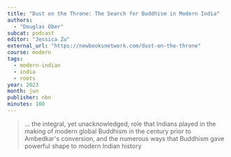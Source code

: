 ```yaml
---
title: "Dust on the Throne: The Search for Buddhism in Modern India"
authors:
  - "Douglas Ober"
subcat: podcast
editor: "Jessica Zu"
external_url: "https://newbooksnetwork.com/dust-on-the-throne"
course: modern
tags:
  - modern-indian
  - india
  - roots
year: 2023
month: jun
publisher: nbn
minutes: 100
---
```


> … the integral, yet unacknowledged, role that Indians played in the making of modern global Buddhism in the century prior to Ambedkar's conversion, and the numerous ways that Buddhism gave powerful shape to modern Indian history
